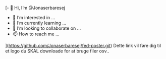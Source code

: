 [- 👋 Hi, I’m @Jonaserbaresej
- 👀 I’m interested in ...
- 🌱 I’m currently learning ...
- 💞️ I’m looking to collaborate on ...
- 📫 How to reach me ...

<!---
Jonaserbaresej/Jonaserbaresej is a ✨ special ✨ repository because its `README.md` (this file) appears on your GitHub profile.
You can click the Preview link to take a look at your changes.
--->
](https://github.com/Jonaserbaresej/fed-poster.git) Dette link vil føre dig til et logo du SKAL downloade for at bruge filer osv..
